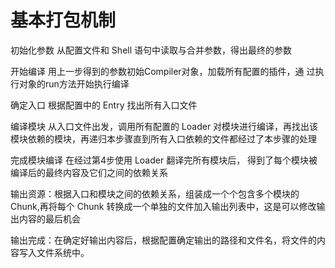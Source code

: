 # 基本打包机制

初始化参数 从配置文件和 Shell 语句中读取与合并参数，得出最终的参数


开始编译 用上一步得到的参数初始Compiler对象，加载所有配置的插件，通 过执行对象的run方法开始执行编译


确定入口 根据配置中的 Entry 找出所有入口文件


编译模块 从入口文件出发，调用所有配置的 Loader 对模块进行编译，再找出该模块依赖的模块，再递归本步骤直到所有入口依赖的文件都经过了本步骤的处理


完成模块编译 在经过第4步使用 Loader 翻译完所有模块后， 得到了每个模块被编译后的最终内容及它们之间的依赖关系


输出资源：根据入口和模块之间的依赖关系，组装成一个个包含多个模块的 Chunk,再将每个 Chunk 转换成一个单独的文件加入输出列表中，这是可以修改输出内容的最后机会


输出完成：在确定好输出内容后，根据配置确定输出的路径和文件名，将文件的内容写入文件系统中。

